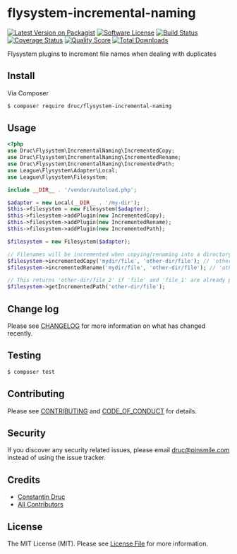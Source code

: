 # flysystem-incremental-naming

[![Latest Version on Packagist][ico-version]][link-packagist]
[![Software License][ico-license]](LICENSE.md)
[![Build Status][ico-travis]][link-travis]
[![Coverage Status][ico-scrutinizer]][link-scrutinizer]
[![Quality Score][ico-code-quality]][link-code-quality]
[![Total Downloads][ico-downloads]][link-downloads]

Flysystem plugins to increment file names when dealing with duplicates

## Install

Via Composer

``` bash
$ composer require druc/flysystem-incremental-naming
```

## Usage

``` php
<?php
use Druc\Flysystem\IncrementalNaming\IncrementedCopy;
use Druc\Flysystem\IncrementalNaming\IncrementedRename;
use Druc\Flysystem\IncrementalNaming\IncrementedPath;
use League\Flysystem\Adapter\Local;
use League\Flysystem\Filesystem;

include __DIR__ . '/vendor/autoload.php';

$adapter = new Local(__DIR__ . '/my-dir');
$this->filesystem = new Filesystem($adapter);
$this->filesystem->addPlugin(new IncrementedCopy);
$this->filesystem->addPlugin(new IncrementedRename);
$this->filesystem->addPlugin(new IncrementedPath);

$filesystem = new Filesystem($adapter);

// Filenames will be incremented when copying/renaming into a directory containing the same filename
$filesystem->incrementedCopy('mydir/file', 'other-dir/file'); // 'other-dir/file_1'
$filesystem->incrementedRename('mydir/file', 'other-dir/file'); // 'other-dir/file_1'

// This returns 'other-dir/file_2' if 'file' and 'file_1' are already present
$filesystem->getIncrementedPath('other-dir/file');
```

## Change log

Please see [CHANGELOG](CHANGELOG.md) for more information on what has changed recently.

## Testing

``` bash
$ composer test
```

## Contributing

Please see [CONTRIBUTING](CONTRIBUTING.md) and [CODE_OF_CONDUCT](CODE_OF_CONDUCT.md) for details.

## Security

If you discover any security related issues, please email druc@pinsmile.com instead of using the issue tracker.

## Credits

- [Constantin Druc][link-author]
- [All Contributors][link-contributors]

## License

The MIT License (MIT). Please see [License File](LICENSE.md) for more information.

[ico-version]: https://img.shields.io/packagist/v/druc/flysystem-incremental-naming.svg?style=flat-square
[ico-license]: https://img.shields.io/badge/license-MIT-brightgreen.svg?style=flat-square
[ico-travis]: https://img.shields.io/travis/druc/flysystem-incremental-naming/master.svg?style=flat-square
[ico-scrutinizer]: https://img.shields.io/scrutinizer/coverage/g/druc/flysystem-incremental-naming.svg?style=flat-square
[ico-code-quality]: https://img.shields.io/scrutinizer/g/druc/flysystem-incremental-naming.svg?style=flat-square
[ico-downloads]: https://img.shields.io/packagist/dt/druc/flysystem-incremental-naming.svg?style=flat-square

[link-packagist]: https://packagist.org/packages/druc/flysystem-incremental-naming
[link-travis]: https://travis-ci.org/druc/flysystem-incremental-naming
[link-scrutinizer]: https://scrutinizer-ci.com/g/druc/flysystem-incremental-naming/code-structure
[link-code-quality]: https://scrutinizer-ci.com/g/druc/flysystem-incremental-naming
[link-downloads]: https://packagist.org/packages/druc/flysystem-incremental-naming
[link-author]: https://github.com/druc
[link-contributors]: ../../contributors
